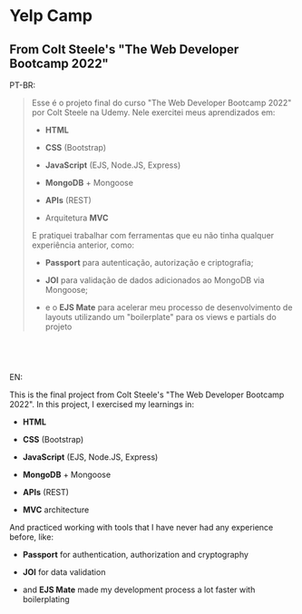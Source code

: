 # Yelp Camp

## From Colt Steele's "The Web Developer Bootcamp 2022"

PT-BR:

> Esse é o projeto final do curso "The Web Developer Bootcamp 2022" por Colt Steele na Udemy. Nele exercitei meus aprendizados em:
>
> - **HTML**
>
> - **CSS** (Bootstrap)
>
> - **JavaScript** (EJS, Node.JS, Express)
>
> - **MongoDB** + Mongoose
>
> - **APIs** (REST)
>
> - Arquitetura **MVC**
>
> E pratiquei trabalhar com ferramentas que eu não tinha qualquer experiência anterior, como:
>
> - **Passport** para autenticação, autorização e criptografia;
>
> - **JOI** para validação de dados adicionados ao MongoDB via Mongoose;
>
> - e o **EJS Mate** para acelerar meu processo de desenvolvimento de layouts utilizando um "boilerplate" para os views e partials do projeto

## <br>

EN:

This is the final project from Colt Steele's "The Web Developer Bootcamp 2022". In this project, I exercised my learnings in:

- **HTML**

- **CSS** (Bootstrap)

- **JavaScript** (EJS, Node.JS, Express)

- **MongoDB** + Mongoose

- **APIs** (REST)

- **MVC** architecture

And practiced working with tools that I have never had any experience before, like:

- **Passport** for authentication, authorization and cryptography

- **JOI** for data validation

- and **EJS Mate** made my development process a lot faster with boilerplating
